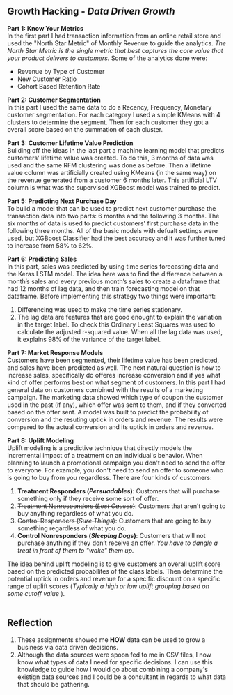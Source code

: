 <h2>Growth Hacking - <i>Data Driven Growth</i></h2>
<b>Part 1: Know Your Metrics</b><br />
In the first part I had transaction information from an online retail store and used the "North Star Metric" of Monthly Revenue to guide the analytics. <i>The North Star Metric is the single metric that best captures the core value that your product delivers to customers.</i> Some of the analytics done were:
<ul>
  <li> Revenue by Type of Customer </li>
  <li> New Customer Ratio </li>
  <li> Cohort Based Retention Rate </li>
</ul>

<b>Part 2: Customer Segmentation</b><br /> 
In this part I used the same data to do a Recency, Frequency, Monetary customer segmentation. For each category I used a simple KMeans with 4 clusters to determine the segment. Then for each customer they got a overall score based on the summation of each cluster. <br /> 

<b>Part 3: Customer Lifetime Value Prediction</b><br />
Building off the ideas in the last part a machine learning model that predicts customers' lifetime value was created. To do this, 3 months of data was used and the same RFM clustering was done as before. Then a lifetime value column was artificially created using KMeans (in the same way) on the revenue generated from a customer 6 months later. This artificial LTV column is what was the supervised XGBoost model was trained to predict. <br /> 

<b>Part 5: Predicting Next Purchase Day</b><br />
To build a model that can be used to predict next customer purchase the transaction data into two parts: 6 months and the following 3 months. The six months of data is used to predict customers' first purchase data in the following three months. All of the basic models with defualt settings were used, but XGBoost Classifier had the best accuracy and it was further tuned to increase from 58% to 62%. <br />

<b>Part 6: Predicting Sales</b><br />
In this part, sales was predicted by using time series forecasting data and the Keras LSTM model. The idea here was to find the difference between a month’s sales and every previous month’s sales to create a dataframe that had 12 months of lag data, and then train forecasting model on that dataframe. Before implementing this strategy two things were important:
<ol>
  <li>Differencing was used to make the time series stationary.</li>
  <li>The lag data are features that are good enought to explain the variation in the target label. To check this Ordinary Least Squares was used to calculate the adjusted r-squared value. When all the lag data was used, it explains 98% of the variance of the target label. </li>
</ol>

<b>Part 7: Market Response Models </b><br />
Customers have been segmented, their lifetime value has been predicted, and sales have been predicted as well. The next natural question is how to increase sales, specifically do offeres increase conversion and if yes what kind of offer performs best on what segment of customers. In this part I had general data on customers combined with the results of a marketing campaign. The marketing data showed which type of coupon the customer used in the past (if any), which offer was sent to them, and if they converted based on the offer sent. A model was built to predict the probability of conversion and the resuting uptick in orders and revenue. The results were compared to the actual conversion and its uptick in orders and revenue.

<b>Part 8: Uplift Modeling</b><br />
Uplift modeling is a predictive technique that directly models the incremental impact of a treatment on an individual's behavior. When planning to launch a promotional campaign you don't need to send the offer to everyone. For example, you don't need to send an offer to someone who is going to buy from you regardless. There are four kinds of customers:
<ol>
  <li><b>Treatment Responders (<i>Persuadables</i>)</b>: Customers that will purchase something only if they receive some sort of offer.</li>
  <li><strike>Treatment Nonresponders (<i>Lost Causes</i>)</strike>: Customers that aren’t going to buy anything regardless of what you do.</li>
  <li><strike>Control Responders (<i>Sure Things</i>)</strike>: Customers that are going to buy something regardless of what you do.</li>
  <li><b>Control Nonresponders (<i>Sleeping Dogs</i>)</b>: Customers that will not purchase anything if they don’t receive an offer. <i>You have to dangle a treat in front of them to "wake" them up.</i></li>
</ol>
The idea behind uplift modeling is to give customers an overall uplift score based on the predicted probabilites of the class labels. Then determine the potential uptick in orders and revenue for a specific discount on a specific range of uplift scores (<i>Typically a high or low uplift grouping based on some cutoff value </i>).<br> </br>

<h2>Reflection</h2>
<ol>
  <li>These assignments showed me <b>HOW</b> data can be used to grow a business via data driven decisions.</li>
  <li>Although the data sources were spoon fed to me in CSV files, I now know what types of data I need for specific decisions. I can use this knowledge to guide how I would go about combining a company's existign data sources and I could be a consultant in regards to what data that should be gathering.</li>
</ol>

